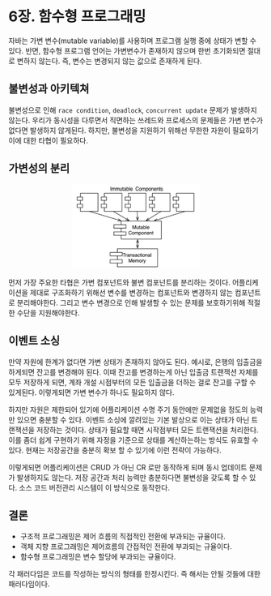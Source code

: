 # 6장. 함수형 프로그래밍

자바는 가변 변수(mutable variable)를 사용하며 프로그램 실행 중에 상태가 변할 수 있다.
반면, 함수형 프로그램 언어는 가변변수가 존재하지 않으며 한번 초기화되면 절대로 변하지 않는다.
즉, 변수는 변경되지 않는 값으로 존재하게 된다.

## 불변성과 아키텍쳐

불변성으로 인해 `race condition`, `deadlock`, `concurrent update` 문제가 발생하지 않는다.
우리가 동시성을 다루면서 직면하는 쓰레드와 프로세스의 문제들은 가변 변수가 없다면 발생하지 않게된다.
하지만, 불변성을 지원하기 위해선 무한한 자원이 필요하기 이에 대한 타협이 필요하다.

## 가변성의 분리

<p align="center"><img src="./img/3.png" width="50%"></p>

먼저 가장 주요한 타협은 가변 컴포넌트와 불변 컴포넌트를 분리하는 것이다.
어플리케이션을 제대로 구조화하기 위해선 변수를 변경하는 컴포넌트와 변경하지 않는 컴포넌트로 분리해야한다.
그리고 변수 변경으로 인해 발생할 수 있는 문제를 보호하기위해 적절한 수단을 지원해야한다.

## 이벤트 소싱

만약 자원에 한계가 없다면 가변 상태가 존재하지 않아도 된다. 예시로, 은행의 입출금을 하게되면 잔고를 변경해야 된다.
이때 잔고를 변경하는게 아닌 입출금 트랜잭션 자체를 모두 저장하게 되면, 계좌 개설 시점부터의 모든
입출금을 더하는 걸로 잔고를 구할 수 있게된다. 이렇게되면 가변 변수가 하나도 필요하지 않다.

하지만 자원은 제한되어 있기에 어플리케이션 수명 주기 동안에만 문제없을 정도의 능력만 있으면 충분할 수 있다.
이벤트 소싱에 깔려있는 기본 발상으로 이는 상태가 아닌 트랜잭션을 저장하는 것이다. 상태가 필요할 때면 시작점부터 모든 트랜잭션을 처리한다.
이를 좀더 쉽게 구현하기 위해 자정을 기준으로 상태를 계산하는하는 방식도 유효할 수 있다.
현재는 저장공간을 충분히 확보 할 수 있기에 이런 전략이 가능하다.

이렇게되면 어플리케이션은 CRUD 가 아닌 CR 로만 동작하게 되며 동시 업데이트 문제가 발생하지도 않는다.
저장 공간과 처리 능력만 충분하다면 불변성을 갖도록 할 수 있다. 소스 코드 버전관리 시스템이 이 방식으로 동작한다.

## 결론

- 구조적 프로그래밍은 제어 흐름의 직접적인 전환에 부과되는 규율이다.
- 객체 지향 프로그래밍은 제어흐름의 간접적인 전환에 부과되는 규율이다.
- 함수형 프로그래밍은 변수 할당에 부과되는 규율이다.

각 패러다임은 코드를 작성하는 방식의 형태를 한정시킨다. 즉 해서는 안될 것들에 대한 패러다임이다.
